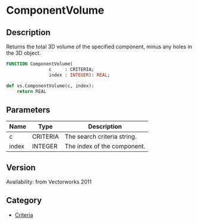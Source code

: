 # ComponentVolume

## Description
Returns the total 3D volume of the specified component, minus any holes in the 3D object.

```pascal
FUNCTION ComponentVolume(
				c     : CRITERIA;
				index : INTEGER): REAL;
```

```python
def vs.ComponentVolume(c, index):
    return REAL
```

## Parameters
|Name|Type|Description|
|---|---|---|
|c|CRITERIA|The search criteria string.|
|index|INTEGER|The index of the component.|

## Version
Availability: from Vectorworks 2011

## Category
* [Criteria](../Categories/Criteria.md)
